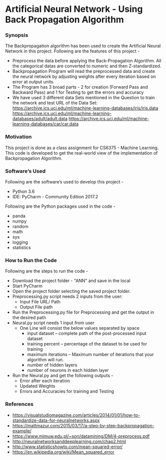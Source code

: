 # Artificial Neural Network - Using Back Propagation Algorithm

### Synopsis
The Backpropagation algorithm has been used to create the Artificial Neural Network in this project. Following are the features of this project - 
  - Preprocess the data before applying the Back-Propagation Algorithm. All the categorical datas are converted to numeric and then Z-standardized. 
  - Backpropagation Program will read the preprocessed data and create the neural network by adjusting weights after every iteration based on error at output units.
  - The Program has 3 broad parts - 2 for creation (Forward Pass and Backward Pass) and 1 for Testing to get the errors and accuracy
  - We have used 3 different data Sets mentioned in the Question to train the network and test 
  URL of the Data Set: https://archive.ics.uci.edu/ml/machine-learning-databases/iris/iris.data
                       https://archive.ics.uci.edu/ml/machine-learning-databases/adult/adult.data
					   https://archive.ics.uci.edu/ml/machine-learning-databases/car/car.data

### Motivation

This project is done as a class assignment for CS6375 - Machine Learning. This code is developed to get the real-world view of the implementation of Backpropagation Algorithm.

### Software’s Used
Following are the software’s used to develop this project - 
  - Python 3.6
  - IDE: PyCharm - Community Edition 2017.2

Following are the Python packages used in the code - 
  - panda
  - numpy
  - random
  - math
  - sys
  - logging
  - statistics

### How to Run the Code 

Following are the steps to run the code - 
  - Download the project folder - "ANN" and save in the local
  - Start PyCharm
  - Open the project folder selecting the saved project folder.
  - Preprocessing.py script needs 2 inputs from the user: 
    - Input File URL/ Path
    - Output File path
  - Run the Preprocessing.py file for Preprocessing and get the output in the desired path
  - Neural.py script needs 1 input from user
    - One Line will consist the below values separated by space 
      - input dataset – complete path of the post-processed input dataset
      - training percent – percentage of the dataset to be used for training
      - maximum iterations – Maximum number of iterations that your algorithm will run.
      - number of hidden layers
      - number of neurons in each hidden layer
  - Run the Neural.py and get the following outputs -
    - Error after each iteration
    - Updated Weights
    - Errors and Accuracies for training and Testing



### References
  - https://visualstudiomagazine.com/articles/2014/01/01/how-to-standardize-data-for-neuralnetworks.aspx
  - https://mattmazur.com/2015/03/17/a-step-by-step-backpropagation-example/
  - https://www.mimuw.edu.pl/~son/datamining/DM/4-preprocess.pdf
  - http://neuralnetworksanddeeplearning.com/chap2.html
  - http://www.statisticshowto.com/mean-squared-error/
  - https://en.wikipedia.org/wiki/Mean_squared_error
